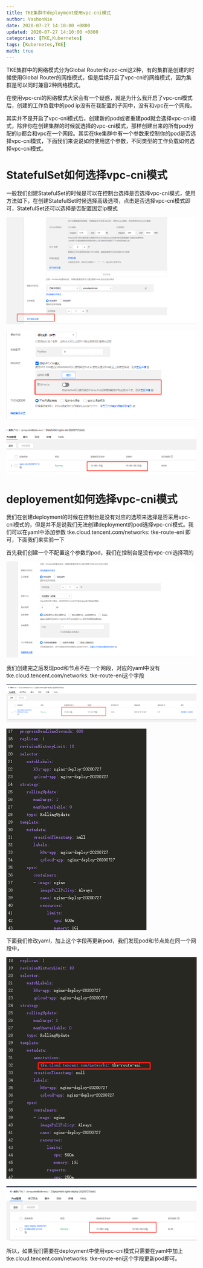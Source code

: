 ```yaml
---
title: TKE集群中deployment使用vpc-cni模式
author: VashonNie
date: 2020-07-27 14:10:00 +0800
updated: 2020-07-27 14:10:00 +0800
categories: [TKE,Kubernetes]
tags: [Kubernetes,TKE]
math: true
---
```


TKE集群中的网络模式分为Global Router和vpc-cni这2种，有的集群是创建的时候使用Global Router的网络模式，但是后续开启了vpc-cni的网络模式，因为集群是可以同时兼容2种网络模式。

在使用vpc-cni的网络模式大家会有一个疑惑，就是为什么我开启了vpc-cni模式后，创建的工作负载中的pod ip没有在我配置的子网中，没有和vpc在一个网段。

其实并不是开启了vpc-cni模式后，创建新的pod或者重建pod就会选择vpc-cni模式，除非你在创建集群的时候就选择的vpc-cni模式，那样创建出来的所有pod分配的ip都会和vpc在一个网段。其实在tke集群中有一个参数来控制你的pod是否选择vpc-cni模式，下面我们来说说如何使用这个参数，不同类型的工作负载如何选择vpc-cni模式。

# StatefulSet如何选择vpc-cni模式

一般我们创建StatefulSet的时候是可以在控制台选择是否选择vpc-cni模式，使用方法如下，在创建StatefulSet时候选择高级选项，点击是否选择vpc-cni模式即可，StatefulSet还可以选择是否配置固定ip模式

![upload-image](/assets/images/blog/cni-1/1.png) 

![upload-image](/assets/images/blog/cni-1/2.png) 

![upload-image](/assets/images/blog/cni-1/3.png) 

# deployement如何选择vpc-cni模式

我们在创建deployment的时候在控制台是没有对应的选项来选择是否采用vpc-cni模式的，但是并不是说我们无法创建deployment的pod选择vpc-cni模式。我们可以在yaml中添加参数 tke.cloud.tencent.com/networks: tke-route-eni 即可，下面我们来实验一下

首先我们创建一个不配置这个参数的pod，我们在控制台是没有vpc-cni选择项的

![upload-image](/assets/images/blog/cni-1/4.png) 

我们创建完之后发现pod和节点不在一个网段，对应的yaml中没有tke.cloud.tencent.com/networks: tke-route-eni这个字段

![upload-image](/assets/images/blog/cni-1/5.png) 

![upload-image](/assets/images/blog/cni-1/6.png) 

下面我们修改yaml，加上这个字段再更新pod，我们发现pod和节点处在同一个网段中，

![upload-image](/assets/images/blog/cni-1/7.png) 

![upload-image](/assets/images/blog/cni-1/8.png)

所以，如果我们需要在deployment中使用vpc-cni模式只需要在yaml中加上tke.cloud.tencent.com/networks: tke-route-eni这个字段更新pod即可。

